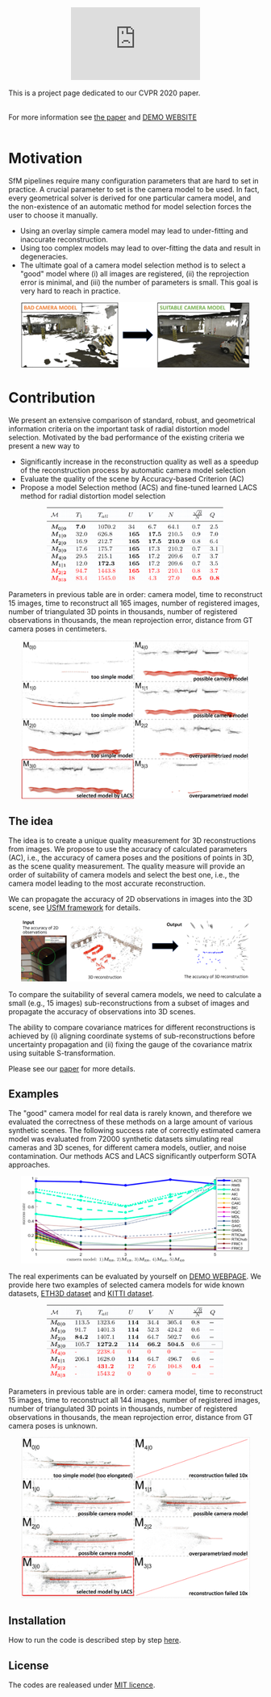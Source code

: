 <p align="center"><iframe id="intro_movie" width="256" height="144" src="https://www.youtube.com/embed/grPFAf0Ul3g" frameborder="0" allow="accelerometer; autoplay; encrypted-media; gyroscope; picture-in-picture" allowfullscreen></iframe>
</p>
<p>

This is a project page dedicated to our CVPR 2020 paper.<br><br>

For more information see <a href="http://openaccess.thecvf.com/content_CVPR_2020/html/Polic_Uncertainty_Based_Camera_Model_Selection_CVPR_2020_paper.html">the paper</a> and <a href="http://147.32.71.15">DEMO WEBSITE</a><br><br>
</p>

# Motivation
SfM pipelines require many configuration parameters that are hard to set in practice. A crucial parameter to set is the camera model to be used. In fact, every geometrical solver is derived for one particular camera model, and the non-existence of an automatic method for model selection forces the user to choose it manually.
  
* Using an overlay simple camera model may lead to under-fitting and inaccurate reconstruction.
* Using too complex models may lead to over-fitting the data and result in degeneracies.  
* The ultimate goal of a camera model selection method is to select a "good" model where (i) all images are registered, (ii) the reprojection error is minimal, and (iii) the number of parameters is small. This goal is very hard to reach in practice.

<p align="center">
<img src="web/images/model_comparison.png" width="90%" style="object-fit: contain;"/>
</p>

# Contribution
We present an extensive comparison of standard, robust, and geometrical information criteria on the important task of radial distortion model selection. Motivated by the bad performance of the existing criteria we present a new way to
* Significantly increase in the reconstruction quality as well as a speedup of the reconstruction process by automatic camera model selection
* Evaluate the quality of the scene by Accuracy-based Criterion (AC)
* Propose a model Selection method (ACS) and fine-tuned learned LACS method for radial distortion model selection

<p align="center">
<img src="web/images/terrains_scene_table.png" width="70%" style="object-fit: contain;"/>
</p>
Parameters in previous table are in order: camera model, time to reconstruct 15 images, time to reconstruct all 165 images, number of registered images, number of triangulated 3D points in thousands, number of registered observations in thousands, the mean reprojection error, distance from GT camera poses in centimeters.
<p align="center">
  <img src="web/images/terrains_scene.png" width="90%" style="object-fit: contain;"/>
</p>

## The idea
The idea is to create a unique quality measurement for 3D reconstructions from images. We propose to use the accuracy of calculated parameters (AC), i.e., the accuracy of camera poses and the positions of points in 3D, as the scene quality measurement. The quality measure will provide an order of suitability of camera models and select the best one, i.e., the camera model leading to the most accurate reconstruction.

We can propagate the accuracy of 2D observations in images into the 3D scene, see <a href="https://michalpolic.github.io/usfm.github.io">USfM framework</a> for details. 
<p align="center">
<img src="web/images/uncertainty.png" width="90%" style="object-fit: contain;"/>
</p>

To compare the suitability of several camera models, we need to calculate a small (e.g., 15 images) sub-reconstructions from a subset of images and propagate the accuracy of observations into 3D scenes. 

The ability to compare covariance matrices for different reconstructions is achieved by (i) aligning coordinate systems of sub-reconstructions before uncertainty propagation and (ii) fixing the gauge of the covariance matrix using suitable S-transformation. 

Please see our <a href="http://openaccess.thecvf.com/content_CVPR_2020/html/Polic_Uncertainty_Based_Camera_Model_Selection_CVPR_2020_paper.html">paper</a> for more details.


## Examples

The "good" camera model for real data is rarely known, and therefore we evaluated the correctness of these methods on a large amount of various synthetic scenes. The following success rate of correctly estimated camera model was evaluated from 72000 synthetic datasets simulating real cameras and 3D scenes, for different camera models, outlier, and noise contamination. Our methods ACS and LACS significantly outperform SOTA approaches. 

<p align="center">
  <img src="web/images/synthetic_01.png" width="90%" style="object-fit: contain;"/>
</p>

The real experiments can be evaluated by yourself on <a href="http://147.32.71.15">DEMO WEBPAGE</a>. We provide here two examples of selected camera models for wide known datasets, <a href="https://www.eth3d.net">ETH3D dataset</a> and <a href="http://www.cvlibs.net/datasets/kitti">KITTI dataset</a>.

<p align="center">
<img src="web/images/kitty_scene_table.png" width="70%" style="object-fit: contain;"/>
</p>
Parameters in previous table are in order: camera model, time to reconstruct 15 images, time to reconstruct all 144 images, number of registered images, number of triangulated 3D points in thousands, number of registered observations in thousands, the mean reprojection error, distance from GT camera poses is unknown.
<p align="center">
  <img src="web/images/kitty_scene.png" width="90%" style="object-fit: contain;"/>
</p>

## Installation
How to run the code is described step by step <a href="https://docs.google.com/document/d/1glTc6rPIGLCy6MJkULuIO7N40oM-SSW0G2vMlneYB7s/edit?usp=sharing">here</a>.

## License
The codes are realeased under <a href="https://en.wikipedia.org/wiki/MIT_License">MIT licence</a>.


<script>
window.addEventListener('load', function () {
  var w = window.outerWidth;
  if (w > 560)
    document.getElementById("intro_movie").width = "560";
    document.getElementById("intro_movie").height = "315";
  end
});
</script>





